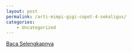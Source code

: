 ```yaml
---
layout: post
permalink: /arti-mimpi-gigi-copot-4-sekaligus/
categories:
    - Uncategorized
---
```


[Baca Selengkapnya](/03)